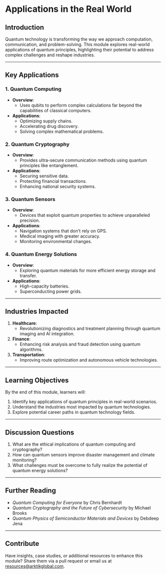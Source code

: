 # **Applications in the Real World**

## **Introduction**
Quantum technology is transforming the way we approach computation, communication, and problem-solving. This module explores real-world applications of quantum principles, highlighting their potential to address complex challenges and reshape industries.

---

## **Key Applications**
### **1. Quantum Computing**
- **Overview**:
  - Uses qubits to perform complex calculations far beyond the capabilities of classical computers.
- **Applications**:
  - Optimizing supply chains.
  - Accelerating drug discovery.
  - Solving complex mathematical problems.

### **2. Quantum Cryptography**
- **Overview**:
  - Provides ultra-secure communication methods using quantum principles like entanglement.
- **Applications**:
  - Securing sensitive data.
  - Protecting financial transactions.
  - Enhancing national security systems.

### **3. Quantum Sensors**
- **Overview**:
  - Devices that exploit quantum properties to achieve unparalleled precision.
- **Applications**:
  - Navigation systems that don't rely on GPS.
  - Medical imaging with greater accuracy.
  - Monitoring environmental changes.

### **4. Quantum Energy Solutions**
- **Overview**:
  - Exploring quantum materials for more efficient energy storage and transfer.
- **Applications**:
  - High-capacity batteries.
  - Superconducting power grids.

---

## **Industries Impacted**
1. **Healthcare**:
   - Revolutionizing diagnostics and treatment planning through quantum imaging and AI integration.
2. **Finance**:
   - Enhancing risk analysis and fraud detection using quantum algorithms.
3. **Transportation**:
   - Improving route optimization and autonomous vehicle technologies.

---

## **Learning Objectives**
By the end of this module, learners will:
1. Identify key applications of quantum principles in real-world scenarios.
2. Understand the industries most impacted by quantum technologies.
3. Explore potential career paths in quantum technology fields.

---

## **Discussion Questions**
1. What are the ethical implications of quantum computing and cryptography?
2. How can quantum sensors improve disaster management and climate monitoring?
3. What challenges must be overcome to fully realize the potential of quantum energy solutions?

---

## **Further Reading**
- *Quantum Computing for Everyone* by Chris Bernhardt
- *Quantum Cryptography and the Future of Cybersecurity* by Michael Brooks
- *Quantum Physics of Semiconductor Materials and Devices* by Debdeep Jena

---

## **Contribute**
Have insights, case studies, or additional resources to enhance this module? Share them via a pull request or email us at [resources@arktikglobal.com](mailto:resources@arktikglobal.com).
